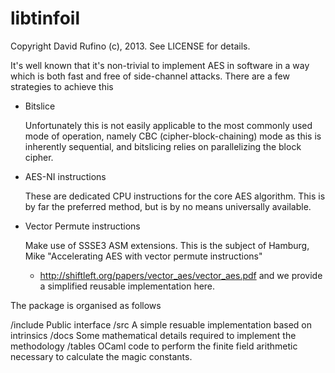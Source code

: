 libtinfoil
==========
Copyright David Rufino (c), 2013. See LICENSE for details.

It's well known that it's non-trivial to implement AES in software in a way
which is both fast and free of side-channel attacks. There are a few strategies
to achieve this

   -  Bitslice
      
      Unfortunately this is not easily applicable to the most commonly used
      mode of operation, namely CBC (cipher-block-chaining) mode as this is
      inherently sequential, and bitslicing relies on parallelizing the block
      cipher.

   -  AES-NI instructions

      These are dedicated CPU instructions for the core AES algorithm. This is
      by far the preferred method, but is by no means universally available. 

   -  Vector Permute instructions
    
      Make use of SSSE3 ASM extensions. This is the subject of Hamburg, Mike "Accelerating AES with vector permute instructions"
        * http://shiftleft.org/papers/vector_aes/vector_aes.pdf
      and we provide a simplified reusable implementation here.

The package is organised as follows

 /include  Public interface
 /src      A simple resuable implementation based on intrinsics
 /docs     Some mathematical details required to implement the methodology
 /tables   OCaml code to perform the finite field arithmetic necessary to calculate the magic constants.